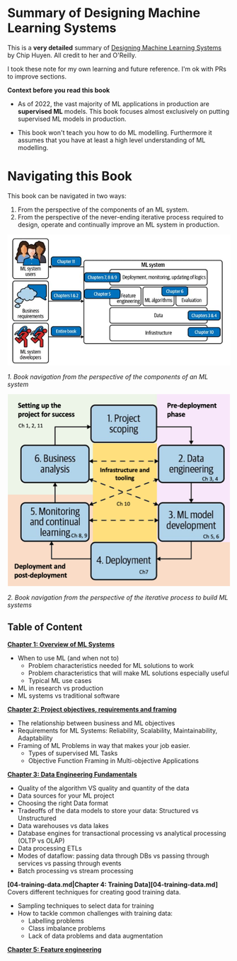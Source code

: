# Summary of Designing Machine Learning Systems 
This is a **very detailed** summary of [Designing Machine Learning Systems](https://www.oreilly.com/library/view/designing-machine-learning/9781098107956/) by Chip Huyen. All credit to her and O'Reilly. 

I took these note for my own learning and future reference. I'm ok with PRs to improve sections.


**Context before you read this book**

- As of 2022, the vast majority of ML applications in production are **supervised ML** models. This book focuses almost exclusively on putting supervised ML models in production.

- This book won't teach you how to do ML modelling. Furthermore it assumes that you have at least a high level understanding of ML modelling. 


# Navigating this Book
This book can be navigated in two ways: 

1. From the perspective of the components of an ML system.
2. From the perspective of the never-ending iterative process required to design, operate and continually improve an ML system in production.


![components-of-an-ml-system](README.assets/components-of-an-ml-system.png)

*1. Book navigation from the perspective of the components of an ML system*


![Iterative Process](README.assets/iterative-process.png)

*2. Book navigation from the perspective of the iterative process to build ML systems*

## Table of Content

**[Chapter 1: Overview of ML Systems](01-overview-of-ml-systems.md)**
- When to use ML (and when not to)
  - Problem characteristics needed for ML solutions to work
  - Problem characteristics that will make ML solutions especially useful
  - Typical ML use cases
- ML in research vs production
- ML systems vs traditional software


**[Chapter 2: Project objectives, requirements and framing](02-project-objectives-requirements-and-framing.md)**
- The relationship between business and ML objectives 
- Requirements for ML Systems: Reliability, Scalability, Maintainability, Adaptability
- Framing of ML Problems in way that makes your job easier.
  - Types of supervised ML Tasks
  - Objective Function Framing in Multi-objective Applications


**[Chapter 3: Data Engineering Fundamentals](03-data-engineering-fundamentals.md)**
- Quality of the algorithm VS quality and quantity of the data
- Data sources for your ML project
- Choosing the right Data format
- Tradeoffs of the data models to store your data: Structured vs Unstructured
- Data warehouses vs data lakes
- Database engines for transactional processing vs analytical processing (OLTP vs OLAP)
- Data processing ETLs
- Modes of dataflow:  passing data through DBs vs passing through services vs passing through events
- Batch processing vs stream processing

**[04-training-data.md|Chapter 4: Training Data][04-training-data.md]**
Covers different techniques for creating good training data.
- Sampling techniques to select data for training
- How to tackle common challenges with training data:
	- Labelling problems
	- Class imbalance problems
	- Lack of data problems and data augmentation

**[Chapter 5: Feature engineering](05-feature-engineering.md)**

